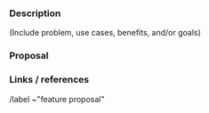 ### Description

(Include problem, use cases, benefits, and/or goals)

### Proposal

### Links / references

/label ~"feature proposal"
